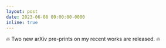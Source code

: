 ```yaml
---
layout: post
date: 2023-06-08 00:00:00-0000
inline: true
---
```


:fire: Two new arXiv pre-prints on my recent works are released. :fire: